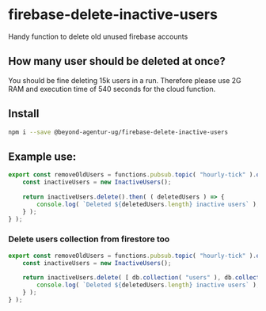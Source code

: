 # firebase-delete-inactive-users
Handy function to delete old unused firebase accounts

## How many user should be deleted at once?

You should be fine deleting 15k users in a run. Therefore please use 2G RAM and execution time of 540 seconds for the cloud function.

## Install

```bash
npm i --save @beyond-agentur-ug/firebase-delete-inactive-users
```

## Example use:

```ts
export const removeOldUsers = functions.pubsub.topic( "hourly-tick" ).onPublish( event => {
    const inactiveUsers = new InactiveUsers();
    
    return inactiveUsers.delete().then( ( deletedUsers ) => {
        console.log( `Deleted ${deletedUsers.length} inactive users` );
    } );
} );
```

### Delete users collection from firestore too

```ts
export const removeOldUsers = functions.pubsub.topic( "hourly-tick" ).onPublish( event => {
    const inactiveUsers = new InactiveUsers();
    
    return inactiveUsers.delete( [ db.collection( "users" ), db.collection( "posts" ) ] ).then( ( deletedUsers ) => {
        console.log( `Deleted ${deletedUsers.length} inactive users` );
    } );
} );
```
